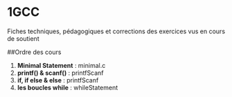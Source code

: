 # 1GCC
Fiches techniques, pédagogiques et corrections des exercices vus en cours de soutient

##Ordre des cours

 1. **Minimal Statement** : minimal.c
 2. **printf() & scanf()** : printfScanf
 3. **if, if else & else** :  printfScanf
 4. **les boucles while** : whileStatement
